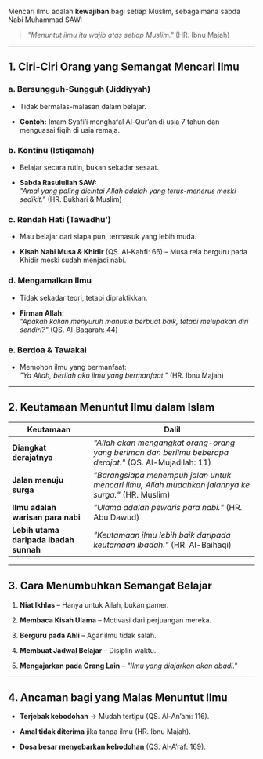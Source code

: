 Mencari ilmu adalah **kewajiban** bagi setiap Muslim, sebagaimana sabda Nabi Muhammad SAW:

>
> _"Menuntut ilmu itu wajib atas setiap Muslim."_ (HR. Ibnu Majah)
>

---

## **1. Ciri-Ciri Orang yang Semangat Mencari Ilmu**

### **a. Bersungguh-Sungguh (Jiddiyyah)**

- Tidak bermalas-malasan dalam belajar.
    
- **Contoh:** Imam Syafi’i menghafal Al-Qur’an di usia 7 tahun dan menguasai fiqih di usia remaja.
    

### **b. Kontinu (Istiqamah)**

- Belajar secara rutin, bukan sekadar sesaat.
    
- **Sabda Rasulullah SAW:**  
    _"Amal yang paling dicintai Allah adalah yang terus-menerus meski sedikit."_ (HR. Bukhari & Muslim)
    

### **c. Rendah Hati (Tawadhu’)**

- Mau belajar dari siapa pun, termasuk yang lebih muda.
    
- **Kisah Nabi Musa & Khidir** (QS. Al-Kahfi: 66) – Musa rela berguru pada Khidir meski sudah menjadi nabi.
    

### **d. Mengamalkan Ilmu**

- Tidak sekadar teori, tetapi dipraktikkan.
    
- **Firman Allah:**  
    _"Apakah kalian menyuruh manusia berbuat baik, tetapi melupakan diri sendiri?"_ (QS. Al-Baqarah: 44)
    

### **e. Berdoa & Tawakal**

- Memohon ilmu yang bermanfaat:  
	_"Ya Allah, berilah aku ilmu yang bermanfaat."_ (HR. Ibnu Majah)

---
## **2. Keutamaan Menuntut Ilmu dalam Islam**

|**Keutamaan**|**Dalil**|
|---|---|
|**Diangkat derajatnya**|_"Allah akan mengangkat orang-orang yang beriman dan berilmu beberapa derajat."_ (QS. Al-Mujadilah: 11)|
|**Jalan menuju surga**|_"Barangsiapa menempuh jalan untuk mencari ilmu, Allah mudahkan jalannya ke surga."_ (HR. Muslim)|
|**Ilmu adalah warisan para nabi**|_"Ulama adalah pewaris para nabi."_ (HR. Abu Dawud)|
|**Lebih utama daripada ibadah sunnah**|_"Keutamaan ilmu lebih baik daripada keutamaan ibadah."_ (HR. Al-Baihaqi)|

---

## **3. Cara Menumbuhkan Semangat Belajar**

1. **Niat Ikhlas** – Hanya untuk Allah, bukan pamer.
    
2. **Membaca Kisah Ulama** – Motivasi dari perjuangan mereka.
    
3. **Berguru pada Ahli** – Agar ilmu tidak salah.
    
4. **Membuat Jadwal Belajar** – Disiplin waktu.
    
5. **Mengajarkan pada Orang Lain** – _"Ilmu yang diajarkan akan abadi."_

---

## **4. Ancaman bagi yang Malas Menuntut Ilmu**

- **Terjebak kebodohan** → Mudah tertipu (QS. Al-An’am: 116).
    
- **Amal tidak diterima** jika tanpa ilmu (HR. Ibnu Majah).
    
- **Dosa besar menyebarkan kebodohan** (QS. Al-A’raf: 169).